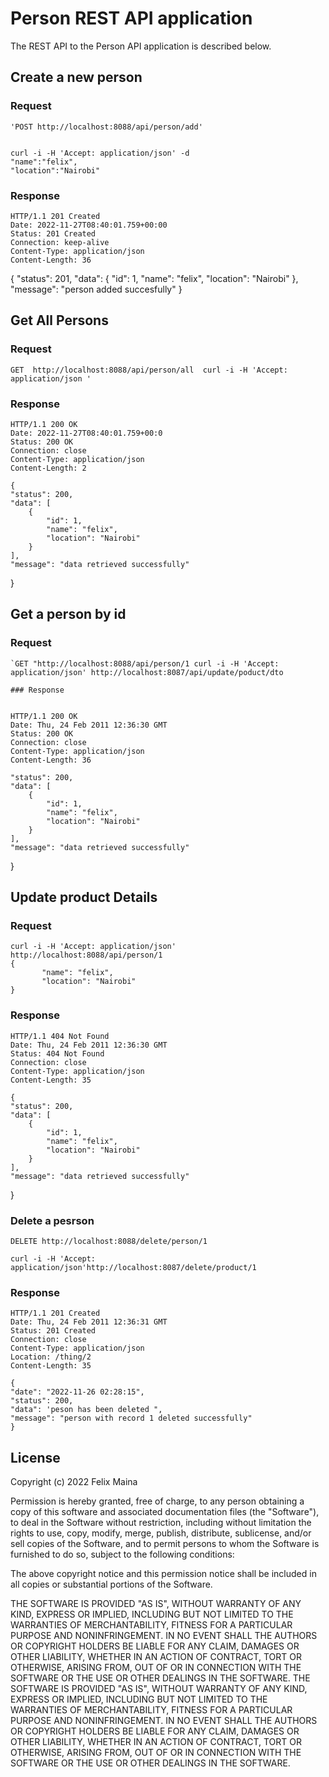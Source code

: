 # Person  REST API application

The REST API to the  Person API  application  is described below.

## Create a new person

### Request 

    'POST http://localhost:8088/api/person/add'
    
    
    curl -i -H 'Accept: application/json' -d 
    "name":"felix",
    "location":"Nairobi"
    


### Response

    HTTP/1.1 201 Created
    Date: 2022-11-27T08:40:01.759+00:00
    Status: 201 Created
    Connection: keep-alive
    Content-Type: application/json
    Content-Length: 36
    
   {
    "status": 201,
    "data": {
        "id": 1,
        "name": "felix",
        "location": "Nairobi"
    },
    "message": "person added succesfully"
}





## Get All Persons

### Request 

    GET  http://localhost:8088/api/person/all  curl -i -H 'Accept: application/json '    

### Response

    HTTP/1.1 200 OK
    Date: 2022-11-27T08:40:01.759+00:0
    Status: 200 OK
    Connection: close
    Content-Type: application/json
    Content-Length: 2
    
    {
    "status": 200,
    "data": [
        {
            "id": 1,
            "name": "felix",
            "location": "Nairobi"
        }
    ],
    "message": "data retrieved successfully"
}

## Get a person by id

### Request

    `GET "http://localhost:8088/api/person/1 curl -i -H 'Accept: application/json' http://localhost:8087/api/update/poduct/dto
    
    ### Response
    
    
    HTTP/1.1 200 OK
    Date: Thu, 24 Feb 2011 12:36:30 GMT
    Status: 200 OK
    Connection: close
    Content-Type: application/json
    Content-Length: 36
    
    "status": 200,
    "data": [
        {
            "id": 1,
            "name": "felix",
            "location": "Nairobi"
        }
    ],
    "message": "data retrieved successfully"
}
   
## Update product Details

### Request

    curl -i -H 'Accept: application/json' http://localhost:8088/api/person/1
    {
           "name": "felix",
           "location": "Nairobi"   
    }
    
    
### Response

    HTTP/1.1 404 Not Found
    Date: Thu, 24 Feb 2011 12:36:30 GMT
    Status: 404 Not Found
    Connection: close
    Content-Type: application/json
    Content-Length: 35
    
    {
    "status": 200,
    "data": [
        {
            "id": 1,
            "name": "felix",
            "location": "Nairobi"
        }
    ],
    "message": "data retrieved successfully"
}


### Delete a pesrson

`DELETE http://localhost:8088/delete/person/1`

    curl -i -H 'Accept: application/json'http://localhost:8087/delete/product/1

### Response

    HTTP/1.1 201 Created
    Date: Thu, 24 Feb 2011 12:36:31 GMT
    Status: 201 Created
    Connection: close
    Content-Type: application/json
    Location: /thing/2
    Content-Length: 35
    
    {
    "date": "2022-11-26 02:28:15",
    "status": 200,
    "data": 'peson has been deleted ",
    "message": "person with record 1 deleted successfully"
    }


##   License

Copyright (c) 2022 Felix Maina

Permission is hereby granted, free of charge, to any person obtaining
a copy of this software and associated documentation files (the
"Software"), to deal in the Software without restriction, including
without limitation the rights to use, copy, modify, merge, publish,
distribute, sublicense, and/or sell copies of the Software, and to
permit persons to whom the Software is furnished to do so, subject to
the following conditions:

The above copyright notice and this permission notice shall be
included in all copies or substantial portions of the Software.

THE SOFTWARE IS PROVIDED "AS IS", WITHOUT WARRANTY OF ANY KIND,
EXPRESS OR IMPLIED, INCLUDING BUT NOT LIMITED TO THE WARRANTIES OF
MERCHANTABILITY, FITNESS FOR A PARTICULAR PURPOSE AND
NONINFRINGEMENT. IN NO EVENT SHALL THE AUTHORS OR COPYRIGHT HOLDERS BE
LIABLE FOR ANY CLAIM, DAMAGES OR OTHER LIABILITY, WHETHER IN AN ACTION
OF CONTRACT, TORT OR OTHERWISE, ARISING FROM, OUT OF OR IN CONNECTION
WITH THE SOFTWARE OR THE USE OR OTHER DEALINGS IN THE SOFTWARE.
THE SOFTWARE IS PROVIDED "AS IS", WITHOUT WARRANTY OF ANY KIND,
EXPRESS OR IMPLIED, INCLUDING BUT NOT LIMITED TO THE WARRANTIES OF
MERCHANTABILITY, FITNESS FOR A PARTICULAR PURPOSE AND
NONINFRINGEMENT. IN NO EVENT SHALL THE AUTHORS OR COPYRIGHT HOLDERS BE
LIABLE FOR ANY CLAIM, DAMAGES OR OTHER LIABILITY, WHETHER IN AN ACTION
OF CONTRACT, TORT OR OTHERWISE, ARISING FROM, OUT OF OR IN CONNECTION
WITH THE SOFTWARE OR THE USE OR OTHER DEALINGS IN THE SOFTWARE.
